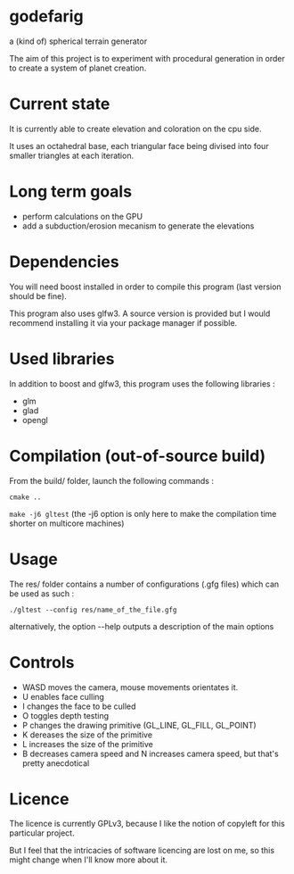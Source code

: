# godefarig
a (kind of) spherical terrain generator

The aim of this project is to experiment with procedural generation in order to create a system of planet creation.

# Current state

It is currently able to create elevation and coloration on the cpu side.

It uses an octahedral base, each triangular face being divised into four smaller triangles at each iteration.

# Long term goals

- perform calculations on the GPU
- add a subduction/erosion mecanism to generate the elevations

# Dependencies

You will need boost installed in order to compile this program (last version should be fine).

This program also uses glfw3. A source version is provided but I would recommend installing it via your package manager if possible.

# Used libraries

In addition to boost and glfw3, this program uses the following libraries :
- glm
- glad
- opengl

# Compilation (out-of-source build)

From the build/ folder, launch the following commands :

`cmake ..`

`make -j6 gltest`
(the -j6 option is only here to make the compilation time shorter on multicore machines)

# Usage

The res/ folder contains a number of configurations (.gfg files) which can be used as such :

`./gltest --config res/name_of_the_file.gfg`

alternatively, the option --help outputs a description of the main options

# Controls

- WASD moves the camera, mouse movements orientates it.
- U enables face culling
- I changes the face to be culled
- O toggles depth testing
- P changes the drawing primitive (GL_LINE, GL_FILL, GL_POINT)
- K dereases the size of the primitive
- L increases the size of the primitive
- B decreases camera speed and N increases camera speed, but that's pretty anecdotical


# Licence

The licence is currently GPLv3, because I like the notion of copyleft for this particular project.

But I feel that the intricacies of software licencing are lost on me, so this might change when I'll know more about it.
